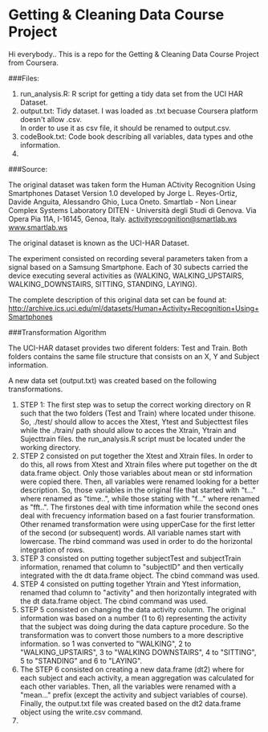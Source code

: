 # Getting & Cleaning Data Course Project

Hi everybody..   This is a repo for the Getting & Cleaning Data Course Project from Coursera.

###Files:

1. run_analysis.R:    R script for getting a tidy data set from the UCI HAR Dataset.
2. output.txt:        Tidy dataset.   I was loaded as .txt becuase Coursera platform doesn't allow .csv.  
                      In order to use it as csv file,  it should be renamed to output.csv.
3. codeBook.txt:      Code book describing all variables, data types and othe information.
4. 

###Source:


The original dataset was taken form the Human ACtivity Recognition Using Smartphones Dataset Version 1.0 developed by Jorge L. Reyes-Ortiz, Davide Anguita, Alessandro Ghio, Luca Oneto.
Smartlab - Non Linear Complex Systems Laboratory
DITEN - Università degli Studi di Genova.
Via Opera Pia 11A, I-16145, Genoa, Italy.
activityrecognition@smartlab.ws
www.smartlab.ws

The original dataset is known as the UCI-HAR Dataset.

The experiment consisted on recording several parameters taken from a signal based on a Samsung Smartphone.  Each of 30 subects carried the device executing several activities as (WALKING, WALKING_UPSTAIRS, WALKING_DOWNSTAIRS, SITTING, STANDING, LAYING).   

The complete description of this original data set can be found at:  http://archive.ics.uci.edu/ml/datasets/Human+Activity+Recognition+Using+Smartphones

###Transformation Algorithm

The UCI-HAR dataset provides two diferent folders:  Test and Train.   Both folders contains the same file structure that consists on an X, Y and Subject information.  

A new data set (output.txt) was created based on the following transformations.

1. STEP 1:  The first step was to setup the correct working directory on R such that the two folders (Test and Train) where located under thisone.  So, ./test/ should allow to acces the Xtest, Ytest and Subjecttest files while the ./train/ path should allow to acces the Xtrain, Ytrain and Sujecttrain files.  the run_analysis.R script must be located under the working directory.
2. STEP 2 consisted on put together the Xtest and Xtrain files.   In order to do this, all rows from Xtest and Xtrain files where put together on the dt data.frame object.  Only those variables about mean or std information were copied there.  Then, all variables were renamed looking for a better description.  So, those variables in the original file that started with "t..." where renamed as "time..", while those stating with "f..." where renamed as "fft..".  The firstones deal with time information while the second ones deal with frecuency information based on a fast fourier transformation. Other renamed transformation were using upperCase for the first letter of the second (or subsequent) words.  All variable names start with lowercase.  The rbind command was used in order to do the horizontal integration of rows.
3. STEP 3 consisted on putting together subjectTest and subjectTrain information, renamed that column to "subjectID" and then vertically integrated with the dt data.frame object. The cbind command was used.
4. STEP 4 consisted on putting together Ytrain and Ytest information, renamed thad column to "activity" and then horizontally integrated with the dt data.frame object.  The cbind command was used.
5. STEP 5 consisted on changing the data activity column.  The original information was based on a number (1 to 6) representing the activity that the subject was doing during the data capture procedure.   So the transformation was to convert those numbers to a more descriptive information.  so 1 was converted to "WALKING", 2 to "WALKING_UPSTAIRS", 3 to "WALKING DOWNSTAIRS", 4 to "SITTING", 5 to "STANDING" and 6 to "LAYING".
6. The STEP 6 consisted on creating  a new data.frame (dt2) where for each subject and each activity, a mean aggregation was calculated for each other variables.  Then, all the variables were renamed with a  "mean..." prefix (except the activity and subject variables of course).  Finally, the output.txt file was created based on the dt2 data.frame object using the write.csv command.
7. 

